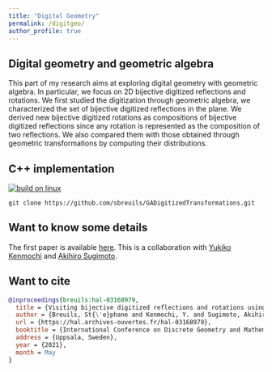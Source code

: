```yaml
---
title: "Digital Geometry"
permalink: /digitgeo/
author_profile: true
---
```



## Digital geometry and geometric algebra

This part of my research aims at exploring digital geometry with geometric algebra. In particular, we focus on 2D bijective digitized reflections and rotations. We first studied the digitization through geometric algebra, we characterized the set of bijective digitized reflections in the plane.  We derived new bijective digitized rotations as compositions of bijective digitized reflections since any rotation is represented as the composition of two reflections. We also compared them with those obtained through geometric transformations by computing their distributions. 



## C++ implementation

[![build on linux](https://github.com/sbreuils/GADigitizedTransformations/actions/workflows/linuxBuild.yml/badge.svg)](https://github.com/sbreuils/GADigitizedTransformations/actions/workflows/linuxBuild.yml)
```
git clone https://github.com/sbreuils/GADigitizedTransformations.git
```



## Want to know some details 

The first paper is available [here](https://hal.archives-ouvertes.fr/hal-02196173/document). This is a collaboration with [Yukiko Kenmochi](http://igm.univ-mlv.fr/~kenmochi/index.php?section=home&subsection=&language=en) and [Akihiro Sugimoto](http://research.nii.ac.jp/~sugimoto/).


## Want to cite

```bibtex
@inproceedings{breuils:hal-03168979,
  title = {Visiting bijective digitized reflections and rotations using geometric algebra},
  author = {Breuils, St{\'e}phane and Kenmochi, Y. and Sugimoto, Akihiro},
  url = {https://hal.archives-ouvertes.fr/hal-03168979},
  booktitle = {International Conference on Discrete Geometry and Mathematical Morphology},
  address = {Uppsala, Sweden},
  year = {2021},
  month = May
}
```



